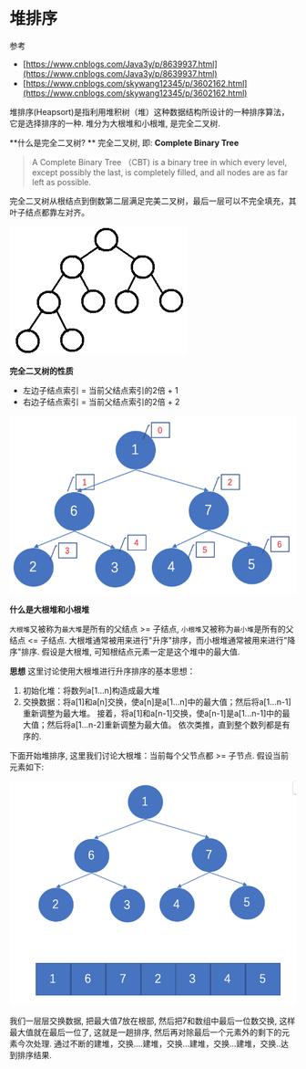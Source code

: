 # 堆排序

参考 

- [https://www.cnblogs.com/Java3y/p/8639937.html](https://www.cnblogs.com/Java3y/p/8639937.html)
- [https://www.cnblogs.com/skywang12345/p/3602162.html](https://www.cnblogs.com/skywang12345/p/3602162.html)

堆排序(Heapsort)是指利用堆积树（堆）这种数据结构所设计的一种排序算法，它是选择排序的一种. 堆分为大根堆和小根堆, 是完全二叉树.

**什么是完全二叉树? **
完全二叉树, 即: **Complete Binary Tree**

> A Complete Binary Tree （CBT) is a binary tree in which every level, 
> except possibly the last, is completely filled, and all nodes 
> are as far left as possible.

完全二叉树从根结点到倒数第二层满足完美二叉树，最后一层可以不完全填充，其叶子结点都靠左对齐。

![](images/5.png)

**完全二叉树的性质**

- 左边子结点索引 = 当前父结点索引的2倍 + 1
- 右边子结点索引 = 当前父结点索引的2倍 + 2

![](images/10.png)

**什么是大根堆和小根堆**

`大根堆`又被称为`最大堆`是所有的父结点 >= 子结点, `小根堆`又被称为`最小堆`是所有的父结点 <= 子结点. 大根堆通常被用来进行"升序"排序，而小根堆通常被用来进行"降序"排序. 假设是大根堆, 可知根结点元素一定是这个堆中的最大值.

**思想**
这里讨论使用大根堆进行升序排序的基本思想：
1. 初始化堆：将数列a[1...n]构造成最大堆
2. 交换数据：将a[1]和a[n]交换，使a[n]是a[1...n]中的最大值；然后将a[1...n-1]重新调整为最大堆。 接着，将a[1]和a[n-1]交换，使a[n-1]是a[1...n-1]中的最大值；然后将a[1...n-2]重新调整为最大值。 依次类推，直到整个数列都是有序的.

下面开始堆排序, 这里我们讨论大根堆：当前每个父节点都 >= 子节点.
假设当前元素如下:

![](images/9.png)

我们一层层交换数据, 把最大值7放在根部, 然后把7和数组中最后一位数交换, 这样最大值就在最后一位了, 这就是一趟排序, 然后再对除最后一个元素外的剩下的元素今次处理. 通过不断的建堆，交换....建堆，交换...建堆，交换...建堆，交换..达到排序结果. 






